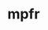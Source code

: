 ---
title: "mpfr"
layout: cache
categories: [package, v0.20.1]
meta: {"versions": ["4.2.0"], "compilers": ["gcc@=11.1.0", "gcc@=11.3.0", "gcc@=7.3.1", "gcc@=7.5.0"], "oss": ["amzn2", "ubuntu18.04", "ubuntu20.04", "ubuntu22.04"], "platforms": ["linux"], "targets": ["aarch64", "neoverse_n1", "ppc64le", "x86_64_v3"], "stacks": ["aws-ahug", "aws-ahug-aarch64", "aws-isc", "aws-isc-aarch64", "data-vis-sdk", "e4s", "e4s-power", "radiuss", "root", "tutorial"], "num_specs": 8, "num_specs_by_stack": {"root": 8, "aws-ahug-aarch64": 2, "aws-isc-aarch64": 2, "aws-ahug": 1, "aws-isc": 1, "radiuss": 1, "e4s-power": 1, "e4s": 1, "data-vis-sdk": 1, "tutorial": 1}}
spec_details: [{"hash": "echpgx7bx3sff7kzltudwrigzswsjzkk", "compiler": "gcc@=7.3.1", "versions": ["4.2.0"], "os": "amzn2", "platform": "linux", "target": "aarch64", "variants": ["build_system=autotools", "libs=shared,static"], "stacks": ["root", "aws-ahug-aarch64", "aws-isc-aarch64"], "size": "-", "tarball": "https://binaries.spack.io/releases/v0.20.1/build_cache/linux-amzn2-aarch64/gcc-7.3.1/mpfr-4.2.0/linux-amzn2-aarch64-gcc-7.3.1-mpfr-4.2.0-echpgx7bx3sff7kzltudwrigzswsjzkk.spack"}, {"hash": "znl5f454aoalwzpvylyoovd5ykcm4fgk", "compiler": "gcc@=7.3.1", "versions": ["4.2.0"], "os": "amzn2", "platform": "linux", "target": "neoverse_n1", "variants": ["build_system=autotools", "libs=shared,static"], "stacks": ["root", "aws-ahug-aarch64", "aws-isc-aarch64"], "size": "-", "tarball": "https://binaries.spack.io/releases/v0.20.1/build_cache/linux-amzn2-neoverse_n1/gcc-7.3.1/mpfr-4.2.0/linux-amzn2-neoverse_n1-gcc-7.3.1-mpfr-4.2.0-znl5f454aoalwzpvylyoovd5ykcm4fgk.spack"}, {"hash": "qdo4aj6q6anuvbkflwqulekg23efb76y", "compiler": "gcc@=7.3.1", "versions": ["4.2.0"], "os": "amzn2", "platform": "linux", "target": "x86_64_v3", "variants": ["build_system=autotools", "libs=shared,static"], "stacks": ["root", "aws-ahug", "aws-isc"], "size": "-", "tarball": "https://binaries.spack.io/releases/v0.20.1/build_cache/linux-amzn2-x86_64_v3/gcc-7.3.1/mpfr-4.2.0/linux-amzn2-x86_64_v3-gcc-7.3.1-mpfr-4.2.0-qdo4aj6q6anuvbkflwqulekg23efb76y.spack"}, {"hash": "lbedcwtmqymixu3opsebi52mxkarxcnj", "compiler": "gcc@=7.5.0", "versions": ["4.2.0"], "os": "ubuntu18.04", "platform": "linux", "target": "x86_64_v3", "variants": ["build_system=autotools", "libs=shared,static"], "stacks": ["radiuss", "root"], "size": "-", "tarball": "https://binaries.spack.io/releases/v0.20.1/build_cache/linux-ubuntu18.04-x86_64_v3/gcc-7.5.0/mpfr-4.2.0/linux-ubuntu18.04-x86_64_v3-gcc-7.5.0-mpfr-4.2.0-lbedcwtmqymixu3opsebi52mxkarxcnj.spack"}, {"hash": "hcfn4w7xrlbqciyilhay3vissqnyr5as", "compiler": "gcc@=11.1.0", "versions": ["4.2.0"], "os": "ubuntu20.04", "platform": "linux", "target": "ppc64le", "variants": ["build_system=autotools", "libs=shared,static"], "stacks": ["e4s-power", "root"], "size": "-", "tarball": "https://binaries.spack.io/releases/v0.20.1/build_cache/linux-ubuntu20.04-ppc64le/gcc-11.1.0/mpfr-4.2.0/linux-ubuntu20.04-ppc64le-gcc-11.1.0-mpfr-4.2.0-hcfn4w7xrlbqciyilhay3vissqnyr5as.spack"}, {"hash": "nutoctzmmmtsg3sdaqhqhfenzmblyezy", "compiler": "gcc@=11.1.0", "versions": ["4.2.0"], "os": "ubuntu20.04", "platform": "linux", "target": "x86_64_v3", "variants": ["build_system=autotools", "libs=shared,static"], "stacks": ["e4s", "root"], "size": "-", "tarball": "https://binaries.spack.io/releases/v0.20.1/build_cache/linux-ubuntu20.04-x86_64_v3/gcc-11.1.0/mpfr-4.2.0/linux-ubuntu20.04-x86_64_v3-gcc-11.1.0-mpfr-4.2.0-nutoctzmmmtsg3sdaqhqhfenzmblyezy.spack"}, {"hash": "chlqpvpbyqdzukokbo5pfjjljp2al4th", "compiler": "gcc@=11.1.0", "versions": ["4.2.0"], "os": "ubuntu20.04", "platform": "linux", "target": "x86_64_v3", "variants": ["build_system=autotools", "libs=shared,static"], "stacks": ["root", "data-vis-sdk"], "size": "-", "tarball": "https://binaries.spack.io/releases/v0.20.1/build_cache/linux-ubuntu20.04-x86_64_v3/gcc-11.1.0/mpfr-4.2.0/linux-ubuntu20.04-x86_64_v3-gcc-11.1.0-mpfr-4.2.0-chlqpvpbyqdzukokbo5pfjjljp2al4th.spack"}, {"hash": "aiys7vci7zwuci5phi5yje7ql3des4jw", "compiler": "gcc@=11.3.0", "versions": ["4.2.0"], "os": "ubuntu22.04", "platform": "linux", "target": "x86_64_v3", "variants": ["build_system=autotools", "libs=shared,static"], "stacks": ["tutorial", "root"], "size": "-", "tarball": "https://binaries.spack.io/releases/v0.20.1/build_cache/linux-ubuntu22.04-x86_64_v3/gcc-11.3.0/mpfr-4.2.0/linux-ubuntu22.04-x86_64_v3-gcc-11.3.0-mpfr-4.2.0-aiys7vci7zwuci5phi5yje7ql3des4jw.spack"}]
---